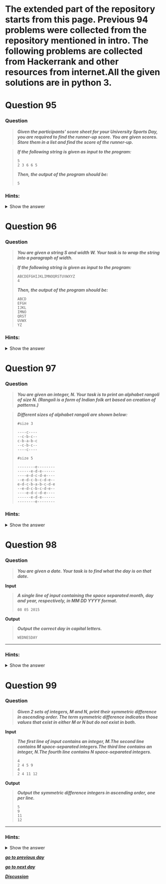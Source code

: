 # The extended part of the repository starts from this page. Previous 94 problems were collected from the repository mentioned in intro. The following problems are collected from Hackerrank and other resources from internet.All the given solutions are in python 3.


</details>

# Question 95

### **Question**

>***Given the participants' score sheet for your University Sports Day, you are required to find the runner-up score. You are given  scores. Store them in a list and find the score of the runner-up.***

>***If the following string is given as input to the program:***
>```
>5
>2 3 6 6 5
>```
>***Then, the output of the program should be:***
>```
>5
>```
### Hints:
<details>  <summary>Show the answer</summary>

> ***Make the scores unique and then find 2nd best number***

----------------------
**My Solution: Python 3**
```python
n = int(input())
arr = map(int, input().split())
arr = list(set(arr))
arr.sort()
print(arr[-2])
```
---------------------


</details>

# Question 96

### **Question**

>***You are given a string S and width W.
Your task is to wrap the string into a paragraph of width.***

>***If the following string is given as input to the program:***
>```
>ABCDEFGHIJKLIMNOQRSTUVWXYZ
>4
>```
>***Then, the output of the program should be:***
>```
>ABCD
>EFGH
>IJKL
>IMNO
>QRST
>UVWX
>YZ
>```

### Hints:
<details>  <summary>Show the answer</summary>

> ***Use wrap function of textwrap module***

----------------------

**My Solution: Python 3**
```python
import textwrap

def wrap(string, max_width):
    string = textwrap.wrap(string,max_width)
    string = "\n".join(string)
    return string

if __name__ == '__main__':
    string, max_width = input(), int(input())
    result = wrap(string, max_width)
    print(result)
```
---------------------


</details>

# Question 97

### **Question**

>***You are given an integer, N. Your task is to print an alphabet rangoli of size N. (Rangoli is a form of Indian folk art based on creation of patterns.)***

>***Different sizes of alphabet rangoli are shown below:***
>```
>#size 3
>
>----c----
>--c-b-c--
>c-b-a-b-c
>--c-b-c--
>----c----
>
>#size 5
>
>--------e--------
>------e-d-e------
>----e-d-c-d-e----
>--e-d-c-b-c-d-e--
>e-d-c-b-a-b-c-d-e
>--e-d-c-b-c-d-e--
>----e-d-c-d-e----
>------e-d-e------
>--------e--------
>```
### Hints:
<details>  <summary>Show the answer</summary>

>***First print the half of the Rangoli in the given way and save each line in a list. Then print the list in reverse order to get the rest.***

----------------------
**My Solution: Python 3**
```python

import string
def print_rangoli(size):
    n = size
    alph = string.ascii_lowercase
    width = 4 * n - 3

    ans = []
    for i in range(n):
        left = '-'.join(alph[n - i - 1:n])
        mid = left[-1:0:-1] + left
        final = mid.center(width, '-')
        ans.append(final)

    if len(ans) > 1:
        for i in ans[n - 2::-1]:
            ans.append(i)
    ans = '\n'.join(ans)
    print(ans)


if __name__ == '__main__':
    n = int(input())
    print_rangoli(n)
```
---------------------



</details>

# Question 98

### **Question**

>***You are given a date. Your task is to find what the day is on that date.***

**Input**
>***A single line of input containing the space separated month, day and year, respectively, in MM DD YYYY format.***
>```
>08 05 2015
>```


**Output**
>***Output the correct day in capital letters.***
>```
>WEDNESDAY
>```


----------------------
### Hints:
<details>  <summary>Show the answer</summary>

> ***Use weekday function of calender module***

----------------------

**Solution:**
```python
import calendar

month, day, year = map(int, input().split())

dayId = calendar.weekday(year, month, day)
print(calendar.day_name[dayId].upper())
```
----------------



</details>

# Question 99

### **Question**

>***Given 2 sets of integers, M and N, print their symmetric difference in ascending order. The term symmetric difference indicates those values that exist in either M or N but do not exist in both.***

**Input**
>***The first line of input contains an integer, M.The second line contains M space-separated integers.The third line contains an integer, N.The fourth line contains N space-separated integers.***
>```
>4
>2 4 5 9
>4
>2 4 11 12
>```

**Output**
>***Output the symmetric difference integers in ascending order, one per line.***
>```
>5
>9
>11
>12
>```


----------------------
### Hints:
<details>  <summary>Show the answer</summary>

> ***Use \'^\' to make symmetric difference operation.***

----------------------

**Solution:**
```python
if __name__ == '__main__':
    n = int(input())
    set1 = set(map(int,input().split()))

    m = int(input())
    set2 = set(map(int, input().split()))

    ans = list(set1 ^ set2)
    ans.sort()
    for i in ans:
        print(i)
```
----------------

</details>

[***go to previous day***](Documentation/../Day_22.md "Day 22")

[***go to next day***](Documentation/../Day_24.md "Day 24")

[***Discussion***](https://github.com/darkprinx/100-plus-Python-programming-exercises-extended/issues/3)